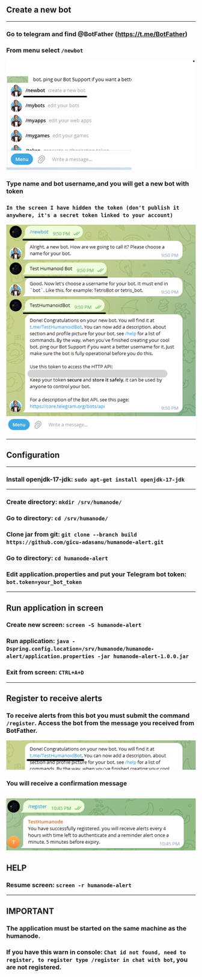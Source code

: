 ## Create a new bot

--------------------------------------------------------------------------------
### Go to telegram and find @BotFather (https://t.me/BotFather)
### From menu select `/newbot`
![img.png](img.png)
### Type name and bot username,and you will get a new bot with token
### `In the screen I have hidden the token (don't publish it anywhere, it's a secret token linked to your account)`
![img_2.png](img_2.png)

--------------------------------------------------------------------------------
## Configuration

--------------------------------------------------------------------------------
### Install openjdk-17-jdk: `sudo apt-get install openjdk-17-jdk`

--------------------------------------------------------------------------------
### Create directory: `mkdir /srv/humanode/`
### Go to directory: `cd /srv/humanode/`
### Clone jar from git: `git clone --branch build https://github.com/gicu-adasanu/humanode-alert.git`
### Go to directory: `cd humanode-alert`
### Edit application.properties and put your Telegram bot token: `bot.token=your_bot_token`

--------------------------------------------------------------------------------
## Run application in screen
### Create new screen: `screen -S humanode-alert`
### Run application: `java -Dspring.config.location=/srv/humanode/humanode-alert/application.properties -jar humanode-alert-1.0.0.jar`
### Exit from screen: `CTRL+A+D`

--------------------------------------------------------------------------------
## Register to receive alerts

### To receive alerts from this bot you must submit the command `/register`. Access the bot from the message you received from BotFather.
![img_4.png](img_4.png)

### You will receive a confirmation message

![img_5.png](img_5.png)
--------------------------------------------------------------------------------
## HELP
### Resume screen: `screen -r humanode-alert`

--------------------------------------------------------------------------------
## IMPORTANT 
### The application must be started on the same machine as the humanode.
### If you have this warn in console: `Chat id not found, need to register, to register type /register in chat with bot`, you are not registered.